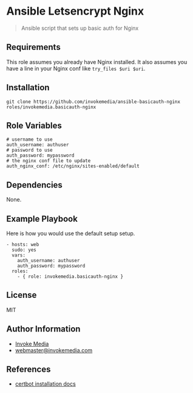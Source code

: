 Ansible Letsencrypt Nginx
=========================

> Ansible script that sets up basic auth for Nginx

Requirements
------------

This role assumes you already have Nginx installed. It also assumes you have a line in your Nginx conf like `try_files $uri $uri`.

Installation
------------

`git clone https://github.com/invokemedia/ansible-basicauth-nginx roles/invokemedia.basicauth-nginx`

Role Variables
--------------

```
# username to use
auth_username: authuser
# password to use
auth_password: mypassword
# the nginx conf file to update
auth_nginx_conf: /etc/nginx/sites-enabled/default
```

Dependencies
------------

None.

Example Playbook
-------------------------

Here is how you would use the default setup setup.

```
- hosts: web
  sudo: yes
  vars:
    auth_username: authuser
    auth_password: mypassword
  roles:
    - { role: invokemedia.basicauth-nginx }
```

License
-------

MIT

Author Information
------------------

* [Invoke Media](http://www.invokemedia.com/)
* <webmaster@invokemedia.com>

References
----------

* [certbot installation docs](https://certbot.eff.org/#ubuntuxenial-nginx)

